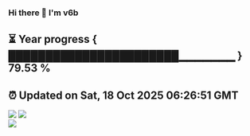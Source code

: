 ### Hi there 👋  I'm v6b  
⏳ Year progress { ███████████████████████▁▁▁▁▁▁▁ } 79.53 %
---
⏰ Updated on Sat, 18 Oct 2025 06:26:51 GMT
---
![](https://github-readme-stats.vercel.app/api?username=v6b&bg_color=30,e96443,904e95&title_color=fff&text_color=fff&layout=compact)
![](https://github-readme-stats.vercel.app/api/top-langs/?username=v6b&layout=compact&bg_color=30,e96443,904e95&title_color=fff&text_color=fff)  
![](https://gcore.jsdelivr.net/gh/v6b/v6b@main/assets/github-contribution-grid-snake.svg)

